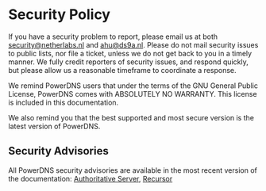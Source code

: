 # Security Policy

If you have a security problem to report, please email us at both <a href="mailto:security@netherlabs.nl">security@netherlabs.nl</a> and <a href="mailto:ahu@ds9a.nl">ahu@ds9a.nl</a>. Please do not mail security issues to public lists, nor file a ticket, unless we do not get back to you in a timely manner. We fully credit reporters of security issues, and respond quickly, but please allow us a reasonable timeframe to coordinate a response.

We remind PowerDNS users that under the terms of the GNU General Public License, PowerDNS comes with ABSOLUTELY NO WARRANTY. This license is included in this documentation.

We also remind you that the best supported and most secure version is the latest version of PowerDNS.

## Security Advisories

All PowerDNS security advisories are available in the most recent version of the documentation: [Authoritative Server](/authoritative/security-advisories/index.html), [Recursor](/recursor/security-advisories/index.html)
